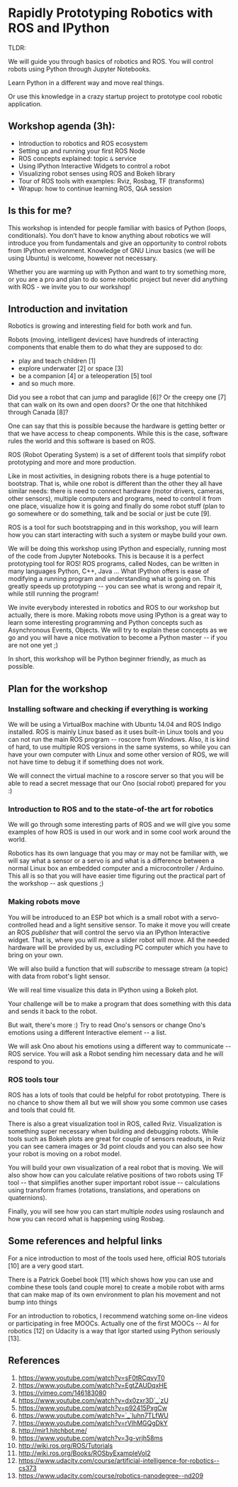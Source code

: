 # Rapidly Prototyping Robotics with ROS and IPython

TLDR:

We will guide you through basics of robotics and ROS.
You will control robots using Python through Jupyter Notebooks.

Learn Python in a different way and move real things.

Or use this knowledge in a crazy startup project to prototype cool
robotic application.

## Workshop agenda (3h):

- Introduction to robotics and ROS ecosystem
- Setting up and running your first ROS Node
- ROS concepts explained: topic `&` service
- Using IPython Interactive Widgets to control a robot
- Visualizing robot senses using ROS and Bokeh library
- Tour of ROS tools with examples: Rviz, Rosbag, TF (transforms)
- Wrapup: how to continue learning ROS, Q`&`A session

## Is this for me?

This workshop is intended for people familiar with basics of Python (loops,
conditionals). You don’t have to know anything about robotics we will
introduce you from fundamentals and give an opportunity to control robots from
IPython environment. Knowledge of GNU Linux basics (we will be using Ubuntu)
is welcome, however not necessary.

Whether you are warming up with Python and want to try something more, or you
are a pro and plan to do some robotic project but never did anything with
ROS - we invite you to our workshop!

## Introduction and invitation

Robotics is growing and interesting field for both work and fun.

Robots (moving, intelligent devices) have hundreds of interacting
components that enable them to do what they are supposed to do:

- play and teach children [1]
- explore underwater [2] or space [3]
- be a companion [4] or a teleoperation [5] tool
- and so much more.

Did you see a robot that can jump and paraglide [6]?
Or the creepy one [7] that can walk on its own and open doors?
Or the one that hitchhiked through Canada [8]?

One can say that this is possible because the hardware is getting better
or that we have access to cheap components. While this is the case, software
rules the world and this software is based on ROS.

ROS (Robot Operating System) is a set of different tools that simplify robot
prototyping and more and more production.


Like in most activities, in designing robots there is a huge potential
to bootstrap. That is, while one robot is different than the other they all
have similar needs: there is need to connect hardware (motor drivers, cameras,
other sensors), multiple computers and programs, need to control it from one
place, visualize how it is going and finally do some robot stuff
(plan to go somewhere or do something, talk and be social or just
be cute [9].

ROS is a tool for such bootstrapping and in this workshop, you will learn how
you can start interacting with such a system or maybe build your own.

We will be doing this workshop using IPython and especially, running most
of the code from Jupyter Notebooks. This is because it is a perfect
prototyping tool for ROS! ROS programs, called Nodes, can be written in many
languages Python, C++, Java ... What IPython offers is ease of modifying
a running program and understanding what is going on. This greatly
speeds up prototyping -- you can see what is wrong and repair it, while still
running the program!

We invite everybody interested in robotics and ROS to our workshop but
actually, there is more. Making robots move using IPython is a great way
to learn some interesting programming and Python concepts such
as Asynchronous Events, Objects. We will try to explain these concepts
as we go and you will have a nice motivation to become
a Python master -- if you are not one yet ;)

In short, this workshop will be Python beginner friendly, as much
as possible.

## Plan for the workshop

### Installing software and checking if everything is working

We will be using a VirtualBox machine with Ubuntu 14.04 and ROS Indigo
installed. ROS is mainly Linux based as it uses built-in Linux tools and you
can not run the main ROS program -- roscore from Windows. Also, it is kind
of hard, to use multiple ROS versions in the same systems, so while you can
have your own computer with Linux and some other version of ROS, we will not
have time to debug it if something does not work.

We will connect the virtual machine to a roscore server so that you will
be able to read a secret message that our Ono (social robot) prepared for you :)

### Introduction to ROS and to the state-of-the art for robotics

We will go through some interesting parts of ROS and we will give you some
examples of how ROS is used in our work and in some cool work around the world.

Robotics has its own language that you may or may not be familiar with,
we will say what a sensor or a servo is and what is a difference between
a normal Linux box an embedded computer and a microcontroller / Arduino.
This all is so that you will have easier time figuring out the practical part
of the workshop -- ask questions ;)

### Making robots move

You will be introduced to an ESP bot which is a small robot with
a servo- controlled head and a light sensitive sensor. To make it move
you will create an ROS *publisher* that will control the servo via an IPython
Interactive widget. That is, where you will move a slider robot will move.
All the needed hardware will be provided by us, excluding PC computer
which you have to bring on your own.

We will also build a function that will *subscribe* to message stream
(a topic) with data from robot's light sensor.

We will real time visualize this data in IPython using a Bokeh plot.

Your challenge will be to make a program that does something
with this data and sends it back to the robot.

But wait, there's more :) Try to read Ono's sensors or change
Ono's emotions using a different Interactive element -- a list.

We will ask Ono about his emotions using a different way
to communicate -- ROS service. You will ask a Robot sending him necessary data
and he will respond to you.

### ROS tools tour

ROS has a lots of tools that could be helpful for robot prototyping.
There is no chance to show them all but we will show you some common use cases
and tools that could fit.

There is also a great visualization tool in ROS, called Rviz.
Visualization is something super necessary when building and debugging
robots. While tools such as Bokeh plots are great for couple of sensors
readouts, in Rviz you can see camera images or 3d point clouds and you can
also see how your robot is moving on a robot model.

You will build your own visualization of a real robot that is moving.
We will also show how can you calculate relative positions of two robots using
TF tool -- that simplifies another super important robot issue -- calculations
using transform frames (rotations, translations, and operations on quaternions).

Finally, you will see how you can start multiple *nodes* using roslaunch and
how you can record what is happening using Rosbag.

## Some references and helpful links

For a nice introduction to most of the tools used here, official
ROS tutorials [10] are a very good start.

There is a Patrick Goebel book [11]
which shows how you can use and combine these tools (and couple more)
to create a mobile robot with arms that can make map of its own environment to
plan his movement and not bump into things

For an introduction to robotics, I recommend watching some on-line videos
or participating in free MOOCs.
Actually one of the first MOOCs --
AI for robotics [12]
on Udacity is a way that Igor started using Python seriously [13].

## References

1. https://www.youtube.com/watch?v=sF0tRCqvyT0
2. https://www.youtube.com/watch?v=EgtZAUDqxHE
3. https://vimeo.com/146183080
4. https://www.youtube.com/watch?v=dx0zxr3D`_`zU
5. https://www.youtube.com/watch?v=p92415PxgCw
6. https://www.youtube.com/watch?v=`_`luhn7TLfWU
7. https://www.youtube.com/watch?v=rVlhMGQgDkY
8. http://mir1.hitchbot.me/
9. https://www.youtube.com/watch?v=3g-yrjh58ms
10. http://wiki.ros.org/ROS/Tutorials
11. http://wiki.ros.org/Books/ROSbyExampleVol2
12. https://www.udacity.com/course/artificial-intelligence-for-robotics--cs373
13. https://www.udacity.com/course/robotics-nanodegree--nd209
